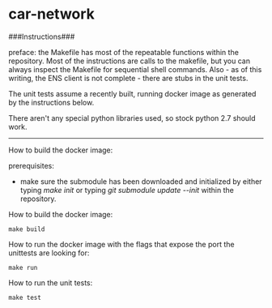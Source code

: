 car-network
===============

###Instructions###

preface: the Makefile has most of the repeatable functions within the repository.  Most of the instructions are calls to the makefile, but you can always inspect the Makefile for sequential shell commands.  Also - as of this writing, the ENS client is not complete - there are stubs in the unit tests.

The unit tests assume a recently built, running docker image as generated by the instructions below.

There aren't any special python libraries used, so stock python 2.7 should work.

---

How to build the docker image:

prerequisites:

* make sure the submodule has been downloaded and initialized by either typing _make init_ or typing _git submodule update --init_ within the repository.


How to build the docker image:

    make build

How to run the docker image with the flags that expose the port the unittests are looking for:

    make run

How to run the unit tests:

    make test
 

